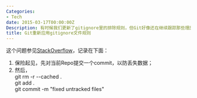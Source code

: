 ```yaml
---
Categories:
- Tech
date: 2015-03-17T00:00:00Z
Description: 有时候我们更新了gitignore里的排除规则，但Git好像还在继续跟踪那些理应被排除的文件。这时候我们对整个Repo删除缓存、重新应用gitignore规则。
title: Git重新应用gitignore文件规则
---
```


这个问题参见[StackOverflow](https://stackoverflow.com/questions/11451535/gitignore-not-working)，记录在下面：    

1. 保险起见，先对当前Repo提交一个commit，以防丢失数据；    
2. 然后，    
          git rm -r --cached .      
		  git add .        
		  git commit -m "fixed untracked files"      



